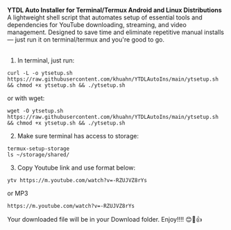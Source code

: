 <b>YTDL Auto Installer for Terminal/Termux Android and Linux Distributions</b>
<br>
A lightweight shell script that automates setup of essential tools and dependencies for YouTube downloading, streaming, and video management. Designed to save time and eliminate repetitive manual installs — just run it on terminal/termux and you're good to go.
<br>
<br>
1. In terminal, just run: <BR>
```
curl -L -o ytsetup.sh https://raw.githubusercontent.com/khuahn/YTDLAutoIns/main/ytsetup.sh && chmod +x ytsetup.sh && ./ytsetup.sh
```
or with wget:
```
wget -O ytsetup.sh https://raw.githubusercontent.com/khuahn/YTDLAutoIns/main/ytsetup.sh && chmod +x ytsetup.sh && ./ytsetup.sh
```
2. Make sure terminal has access to storage:
```
termux-setup-storage
ls ~/storage/shared/
```
3. Copy Youtube link and use format below:
```
ytv https://m.youtube.com/watch?v=-RZUJVZ8rYs
```
or MP3
```
https://m.youtube.com/watch?v=-RZUJVZ8rYs
```
Your downloaded file will be in your Download folder. Enjoy!!!! 😊👏👍
